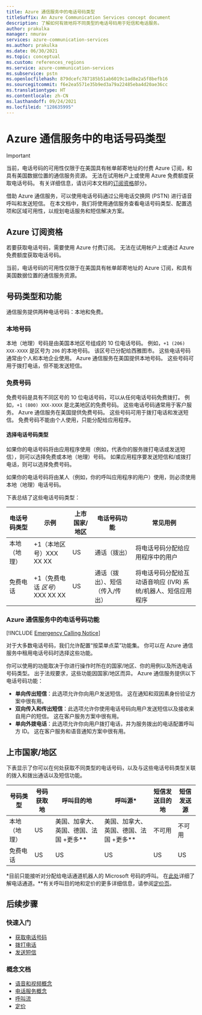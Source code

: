 ```yaml
---
title: Azure 通信服务中的电话号码类型
titleSuffix: An Azure Communication Services concept document
description: 了解如何有效地将不同类型的电话号码用于短信和电话服务。
author: prakulka
manager: nmurav
services: azure-communication-services
ms.author: prakulka
ms.date: 06/30/2021
ms.topic: conceptual
ms.custom: references_regions
ms.service: azure-communication-services
ms.subservice: pstn
ms.openlocfilehash: 879dcefc787185b51ab6019c1ad8e2a5f8befb16
ms.sourcegitcommit: f6e2ea5571e35b9ed3a79a22485eba4d20ae36cc
ms.translationtype: HT
ms.contentlocale: zh-CN
ms.lasthandoff: 09/24/2021
ms.locfileid: "128635995"
---
```

# <a name="phone-number-types-in-azure-communication-services"></a>Azure 通信服务中的电话号码类型

> [!IMPORTANT]
> 当前，电话号码的可用性仅限于在美国具有帐单邮寄地址的付费 Azure 订阅，和具有美国数据位置的通信服务资源。 无法在试用帐户上或使用 Azure 免费额度获取电话号码。 有关详细信息，请访问本文档的[订阅资格](#azure-subscriptions-eligibility)部分。


借助 Azure 通信服务，可以使用电话号码通过公用电话交换网 (PSTN) 进行语音呼叫和发送短信。 在本文档中，我们将使用通信服务查看电话号码类型、配置选项和区域可用性，以规划电话服务和短信解决方案。

## <a name="azure-subscriptions-eligibility"></a>Azure 订阅资格

若要获取电话号码，需要使用 Azure 付费订阅。 无法在试用帐户上或通过 Azure 免费额度获取电话号码。

当前，电话号码的可用性仅限于在美国具有帐单邮寄地址的 Azure 订阅，和具有美国数据位置的通信服务资源。


## <a name="number-types-and-features"></a>号码类型和功能
通信服务提供两种电话号码：本地和免费。

### <a name="local-numbers"></a>本地号码
本地（地理）号码是由美国本地区号组成的 10 位电话号码。 例如，`+1 (206) XXX-XXXX` 是区号为 `206` 的本地号码。 该区号已分配给西雅图市。 这些电话号码通常由个人和本地企业使用。 Azure 通信服务在美国提供本地号码。 这些号码可用于拨打电话，但不能发送短信。

### <a name="toll-free-numbers"></a>免费号码
免费号码是具有不同区号的 10 位电话号码，可以从任何电话号码免费拨打。 例如，`+1 (800) XXX-XXXX` 是北美地区的免费号码。 这些电话号码通常用于客户服务。 Azure 通信服务在美国提供免费号码。 这些号码可用于拨打电话和发送短信。 免费号码不能由个人使用，只能分配给应用程序。

#### <a name="choosing-a-phone-number-type"></a>选择电话号码类型

如果你的电话号码将由应用程序使用（例如，代表你的服务拨打电话或发送短信），则可以选择免费或本地（地理）号码。 如果应用程序要发送短信和/或拨打电话，则可以选择免费号码。

如果你的电话号码将由某人（例如，你的呼叫应用程序的用户）使用，则必须使用本地（地理）电话号码。

下表总结了这些电话号码类型：

| 电话号码类型 | 示例                              | 上市国家/地区    | 电话号码功能 |常见用例                                                                                                     |
| ----------------- | ------------------------------------ | ----------------------- | ------------------------|------------------------------------------------------------------------------------------------------------------- |
| 本地（地理）        | +1（本地区号）XXX XX XX  | US                      | 通话（拨出） | 将电话号码分配给应用程序中的用户  |
| 免费电话         | +1（免费电话 *区号*）XXX XX XX | US                      | 通话（拨出）、短信（传入/传出）| 将电话号码分配给互动语音响应 (IVR) 系统/机器人、短信应用程序                                        |


### <a name="phone-number-capabilities-in-azure-communication-services"></a>Azure 通信服务中的电话号码功能

[!INCLUDE [Emergency Calling Notice](../../includes/emergency-calling-notice-include.md)]

对于大多数电话号码，我们允许配置“按菜单点菜”功能集。 你可以在 Azure 通信服务中租用电话号码时选择这些功能。

你可以使用的功能取决于你进行操作时所在的国家/地区、你的用例以及所选电话号码类型。 出于法规要求，这些功能因国家/地区而异。 Azure 通信服务提供以下电话号码功能：

- **单向传出短信**：此选项允许你向用户发送短信。 这在通知和双因素身份验证方案中很有用。
- **双向传入和传出短信**：此选项允许你使用电话号码向用户发送短信以及接收来自用户的短信。 这在客户服务方案中很有用。
- **单向外拨电话**：此选项允许你向用户拨打电话，并为服务拨出的电话配置呼叫方 ID。 这在客户服务和语音通知方案中很有用。

## <a name="countryregion-availability"></a>上市国家/地区

下表显示了你可以在何处获取不同类型的电话号码，以及与这些电话号码类型关联的拨入和拨出通话以及短信功能。

|号码类型| 号码获取地 | 呼叫目的地                                        | 呼叫源*                                    |短信发送目的地       | 短信发送源 |
|-----------| ------------------ | ---------------------------------------------------  |-------------------------------------------------------|-----------------------|--------|
| 本地（地理）  | US                 | 美国、加拿大、英国、德国、法国 +更多**| 美国、加拿大、英国、德国、法国 +更多** |不可用| 不可用 |
| 免费电话 | US                 | US                                                   | US                                                    |US                | US |

*目前只能接听对分配给电话通道机器人的 Microsoft 号码的呼叫。 在[此处](/azure/bot-service/bot-service-channel-connect-telephony)详细了解电话通道。**有关呼叫目的地和定价的更多详细信息，请参阅[定价页](../pricing.md)。


## <a name="next-steps"></a>后续步骤

### <a name="quickstarts"></a>快速入门

- [获取电话号码](../../quickstarts/telephony-sms/get-phone-number.md)
- [拨打电话](../../quickstarts/voice-video-calling/calling-client-samples.md)
- [发送短信](../../quickstarts/telephony-sms/send.md)

### <a name="conceptual-documentation"></a>概念文档

- [语音和视频概念](../voice-video-calling/about-call-types.md)
- [电话服务概念](./telephony-concept.md)
- [呼叫流](../call-flows.md)
- [定价](../pricing.md)
